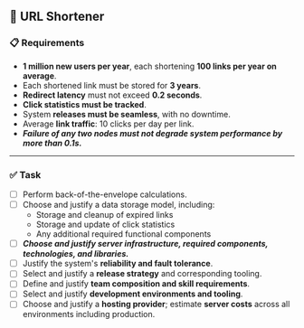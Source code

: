## 🔗 URL Shortener

### 📋 Requirements

- **1 million new users per year**, each shortening **100 links per year on average**.
- Each shortened link must be stored for **3 years**.
- **Redirect latency** must not exceed **0.2 seconds**.
- **Click statistics must be tracked**.
- System **releases must be seamless**, with no downtime.
- Average **link traffic**: 10 clicks per day per link.
- _**Failure of any two nodes must not degrade system performance by more than 0.1s.**_

---

### ✅ Task

- [ ] Perform back-of-the-envelope calculations.
- [ ] Choose and justify a data storage model, including:
    - Storage and cleanup of expired links
    - Storage and update of click statistics
    - Any additional required functional components
- [ ] _**Choose and justify server infrastructure, required components, technologies, and libraries.**_
- [ ] Justify the system's **reliability and fault tolerance**.
- [ ] Select and justify a **release strategy** and corresponding tooling.
- [ ] Define and justify **team composition and skill requirements**.
- [ ] Select and justify **development environments and tooling**.
- [ ] Choose and justify a **hosting provider**; estimate **server costs** across all environments including production.
